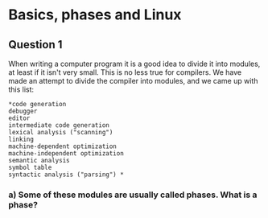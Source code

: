 # Basics, phases and Linux

## Question 1

When writing a computer program it is a good idea to divide it into modules, at least if it isn't very small. This is no less true for compilers. We have made an attempt to divide the compiler into modules, and we came up with this list:

    *code generation
    debugger
    editor
    intermediate code generation
    lexical analysis ("scanning")
    linking
    machine-dependent optimization
    machine-independent optimization
    semantic analysis
    symbol table
    syntactic analysis ("parsing") *

### a) Some of these modules are usually called phases. What is a phase?